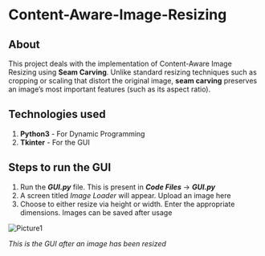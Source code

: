 # Content-Aware-Image-Resizing
## About
This project deals with the implementation of Content-Aware Image Resizing using **Seam Carving**. Unlike standard resizing techniques such as cropping or scaling that distort the original image, **seam carving** preserves an image’s most important features (such as its aspect ratio).

## Technologies used
1. **Python3** - For Dynamic Programming
2. **Tkinter** - For the GUI

## Steps to run the GUI
1. Run the ***GUI.py*** file. This is present in ***Code Files*** -> ***GUI.py***
2. A screen titled *Image Loader* will appear. Upload an image here
3. Choose to either resize via height or width. Enter the appropriate dimensions. Images can be saved after usage

![Picture1](https://user-images.githubusercontent.com/57147597/130325202-47794aaf-cc70-468e-95b1-2917bd677fc7.png)

*This is the GUI after an image has been resized*
